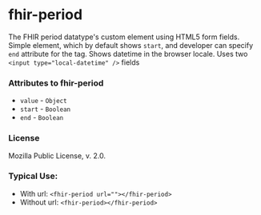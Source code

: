 # fhir-period
The FHIR period datatype's custom element using HTML5 form fields. Simple element, which by default shows `start`, and
developer can specify `end` attribute for the tag. Shows datetime in the browser locale. Uses two `<input type="local-datetime" />` fields

### Attributes to fhir-period
 * `value` - `Object`
 * `start` - `Boolean`
 * `end` - `Boolean`
  ### License
  Mozilla Public License, v. 2.0.
  
  ### Typical Use:
  * With url:
  `<fhir-period url=""></fhir-period>`
  * Without url:
   `<fhir-period></fhir-period>`